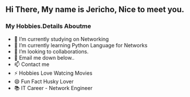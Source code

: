 ## Hi There, My name is Jericho, Nice to meet you. ##

### My Hobbies.Details Aboutme ###
- 🔭 I’m currently studying on Networking
- 🌱 I’m currently learning Python Language for Networks
- 👯 I’m looking to collaborations.
- 💬 Email me down below..
- 📫 Contact me
- ⚡ Hobbies Love Watcing Movies
- 😄 Fun Fact Husky Lover
- 📚 IT Career - Network Engineer



<!---
JerichoQuirong/JerichoQuirong is a ✨ special ✨ repository because its `README.md` (this file) appears on your GitHub profile.
You can click the Preview link to take a look at your changes.
--->
